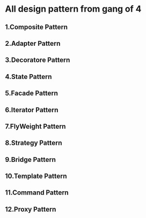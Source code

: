# All design pattern from gang of 4

## 1.Composite Pattern
## 2.Adapter Pattern
## 3.Decoratore Pattern
## 4.State Pattern
## 5.Facade Pattern
## 6.Iterator Pattern
## 7.FlyWeight Pattern
## 8.Strategy Pattern
## 9.Bridge Pattern
## 10.Template Pattern
## 11.Command Pattern
## 12.Proxy Pattern